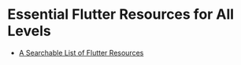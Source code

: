 # Essential Flutter Resources for All Levels
* [A Searchable List of Flutter Resources](https://github.com/sohailmahmud/flutter-resources/blob/main/resources-for-beginners.md)
